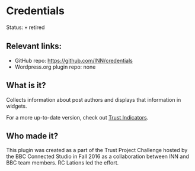 # Credentials

Status: &#128128; retired

## Relevant links:

- GitHub repo: https://github.com/INN/credentials
- Wordpress.org plugin repo: none

## What is it?

Collects information about post authors and displays that information in widgets.

For a more up-to-date version, check out [Trust Indicators](trust-indicators.md).


## Who made it?

This plugin was created as a part of the Trust Project Challenge hosted by the BBC Connected Studio in Fall 2016 as a collaboration between INN and BBC team members. RC Lations led the effort.

